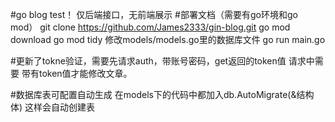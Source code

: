 #go blog test！
仅后端接口，无前端展示
#部署文档（需要有go环境和go mod）
git clone https://github.com/James2333/gin-blog.git
go mod download
go mod tidy
修改models/models.go里的数据库文件
go run main.go

#更新了tokne验证，需要先请求auth，带账号密码，get返回的token值
请求中需要 带有token值才能修改文章。

#数据库表可配置自动生成
在models下的代码中都加入db.AutoMigrate(&结构体)
这样会自动创建表

